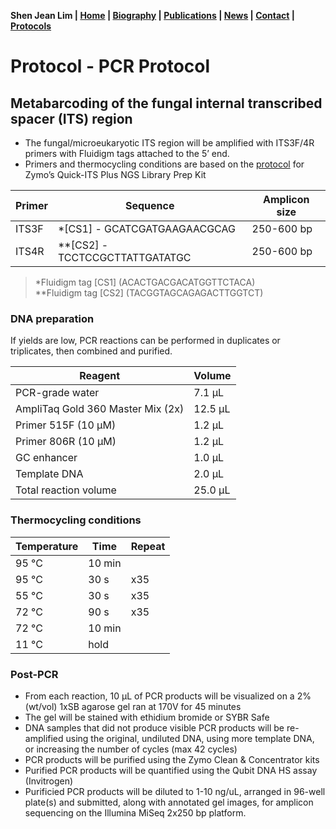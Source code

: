 **Shen Jean Lim | [Home](https://shenjean.github.io) | [Biography](bio.md) | [Publications](pubs.md) | [News](news.md) | [Contact](contact.md) | [Protocols](protocols.md)**

# Protocol - PCR Protocol 
## Metabarcoding of the fungal internal transcribed spacer (ITS) region

- The fungal/microeukaryotic ITS region will be amplified with ITS3F/4R primers with Fluidigm tags attached to the 5’ end. 
- Primers and thermocycling conditions are based on the [protocol](https://www.zymoresearch.com/products/quick-its-plus-ngs-library-prep-kit-udi)
  for Zymo’s Quick-ITS Plus NGS Library Prep Kit
  
| Primer | Sequence |	Amplicon size | 
| ------ | -------- | ------------ |
| ITS3F  | *[CS1] - GCATCGATGAAGAACGCAG | 250-600 bp |
| ITS4R| **[CS2] - TCCTCCGCTTATTGATATGC | 250-600 bp | 

>*Fluidigm tag [CS1] (ACACTGACGACATGGTTCTACA)  
>**Fluidigm tag [CS2] (TACGGTAGCAGAGACTTGGTCT)

### DNA preparation

If yields are low, PCR reactions can be performed in duplicates or triplicates, then combined and purified.

| Reagent | Volume |
| ------- | ------ |
| PCR-grade water |	7.1 µL |
| AmpliTaq Gold 360 Master Mix (2x)	| 12.5 µL |
| Primer 515F (10 µM)	| 1.2 µL |
| Primer 806R (10 µM)	| 1.2 µL |
| GC enhancer	| 1.0 µL |
| Template DNA	| 2.0 µL |
| Total reaction volume	| 25.0 µL |

### Thermocycling conditions

| Temperature |	Time |	Repeat |
| ------- | ------ | ------ | 
| 95 °C	| 10 min	|
| 95 °C	| 30 s | x35 |
| 55 °C	| 30 s | x35 |
| 72 °C	| 90 s | x35 |
| 72 °C	| 10 min | |	
| 11 °C	| hold	| |

### Post-PCR

- From each reaction, 10 µL of PCR products will be visualized on a 2% (wt/vol) 1xSB agarose gel ran at 170V for 45 minutes
- The gel will be stained with ethidium bromide or SYBR Safe
- DNA samples that did not produce visible PCR products will be re-amplified using the original, undiluted DNA, using more template DNA, or increasing the number of cycles (max 42 cycles)
- PCR products will be purified using the Zymo Clean & Concentrator kits
- Purified PCR products will be quantified using the Qubit DNA HS assay (Invitrogen)
- Purificied PCR products will be diluted to 1-10 ng/uL, arranged in 96-well plate(s) and submitted, along with annotated gel images, for amplicon sequencing on the Illumina MiSeq 2x250 bp platform. 

